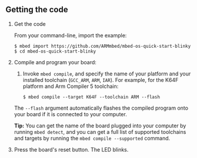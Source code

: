 ## Getting the code

1. Get the code

   From your command-line, import the example:

   ```console
   $ mbed import https://github.com/ARMmbed/mbed-os-quick-start-blinky
   $ cd mbed-os-quick-start-blinky
   ```

1. Compile and program your board:

   1. Invoke `mbed compile`, and specify the name of your platform and your installed toolchain (`GCC_ARM`, `ARM`, `IAR`). For example, for the K64F platform and Arm Compiler 5 toolchain:

       ```console
       $ mbed compile --target K64F --toolchain ARM --flash
       ```  

   The `--flash` argument automatically flashes the compiled program onto your board if it is connected to your computer.

   <span class="tips">**Tip:** You can get the name of the board plugged into your computer by running `mbed detect`, and you can get a full list of supported toolchains and targets by running the `mbed compile --supported` command.</span>

1. Press the board's reset button. The LED blinks.
